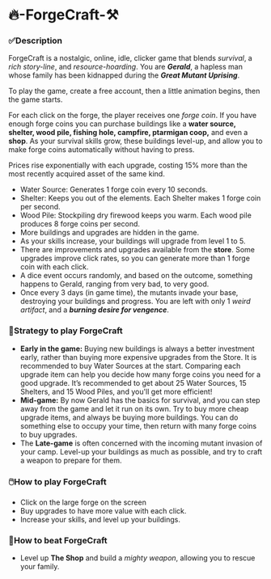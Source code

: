 # 🔥-ForgeCraft-⚒️

### ✅Description

<a src="https://johnmckirdy.com/">ForgeCraft</a> is a nostalgic, online, idle, clicker game that blends <i>survival</i>, a <i>rich story-line</i>, and <i>resource-hoarding</i>. You are <i><b>Gerald</b></i>, a hapless man whose family has been kidnapped during the <i><b>Great Mutant Uprising</b></i>.

To play the game, create a free account, then a little animation begins, then the game starts.

For each click on the forge, the player receives one <i>forge coin</i>. If you have enough forge coins you can purchase buildings like a <b>water source, shelter, wood pile, fishing hole, campfire, ptarmigan coop,</b> and even a <b>shop</b>. As your survival skills grow, these buildings level-up, and allow you to make forge coins automatically without having to press.

Prices rise exponentially with each upgrade, costing 15% more than the most recently acquired asset of the same kind.

<ul>
    <li>Water Source: Generates 1 forge coin every 10 seconds.</li>
    <li>Shelter: Keeps you out of the elements. Each Shelter makes 1 forge coin per second.</li>
    <li>Wood Pile: Stockpiling dry firewood keeps you warm. Each wood pile produces 8 forge coins per second.</li>
    <li>More buildings and upgrades are hidden in the game.</li>
    <li>As your skills increase, your buildings will upgrade from level 1 to 5.</li>
    <li>There are improvements and upgrades available from the <b>store</b>. Some upgrades improve click rates, so you can generate more than 1 forge coin with each click.</li>
    <li>A dice event occurs randomly, and based on the outcome, something happens to Gerald, ranging from very bad, to very good.</li>
    <li>Once every 3 days (in game time), the mutants invade your base, destroying your buildings and progress. You are left with only 1 <i>weird artifact</i>, and a <i><b>burning desire for vengence</b></i>.</li>
</ul>

### 📜Strategy to play ForgeCraft

<ul>
    <li><b>Early in the game:</b> Buying new buildings is always a better investment early, rather than buying more expensive upgrades from the Store. It is recommended to buy Water Sources at the start. Comparing each upgrade item can help you decide how many forge coins you need for a good upgrade. It’s recommended to get about 25 Water Sources, 15 Shelters, and 15 Wood Piles, and you'll get more efficient!</li>
    <li><b>Mid-game:</b> By now Gerald has the basics for survival, and you can step away from the game and let it run on its own. Try to buy more cheap upgrade items, and always be buying more buildings. You can do something else to occupy your time, then return with many forge coins to buy upgrades.</li>
    <li>The <b>Late-game</b> is often concerned with the incoming mutant invasion of your camp. Level-up your buildings as much as possible, and try to craft a weapon to prepare for them.</li>
</ul>

### 🖱️How to play ForgeCraft

<ul>
    <li>Click on the large forge on the screen</li>
    <li>Buy upgrades to have more value with each click.</li>
    <li>Increase your skills, and level up your buildings.</li>
</ul>

### 🔮How to beat ForgeCraft

<ul>
    <li>Level up <b>The Shop</b> and build a <i>mighty weapon</i>, allowing you to rescue your family.</li>
</ul>
